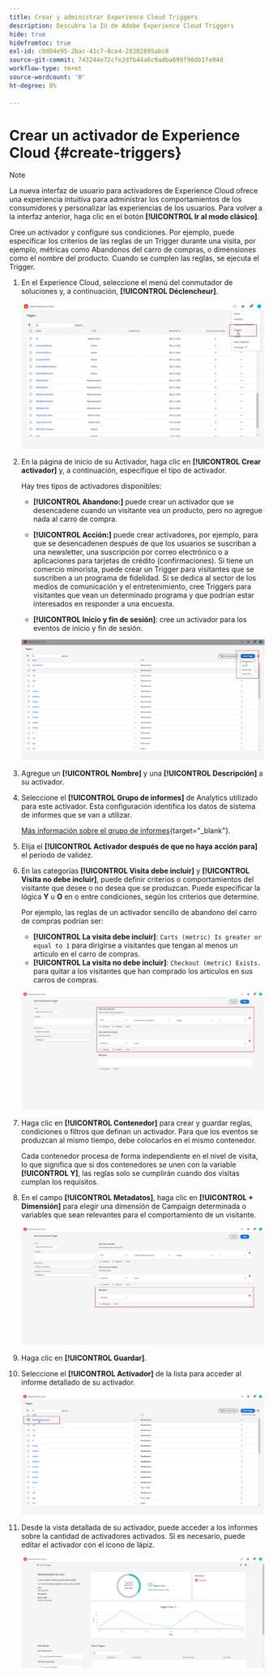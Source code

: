 ```yaml
---
title: Crear y administrar Experience Cloud Triggers
description: Descubra la IU de Adobe Experience Cloud Triggers
hide: true
hidefromtoc: true
exl-id: c0d04e95-2bac-41c7-8ce4-28282695abc8
source-git-commit: 743244e72cfe2dfb44a6c9adba699f90db1fe04d
workflow-type: tm+mt
source-wordcount: '0'
ht-degree: 0%

---
```


# Crear un activador de Experience Cloud {#create-triggers}

>[!NOTE]
>
> La nueva interfaz de usuario para activadores de Experience Cloud ofrece una experiencia intuitiva para administrar los comportamientos de los consumidores y personalizar las experiencias de los usuarios. Para volver a la interfaz anterior, haga clic en el botón **[!UICONTROL Ir al modo clásico]**.

Cree un activador y configure sus condiciones. Por ejemplo, puede especificar los criterios de las reglas de un Trigger durante una visita, por ejemplo, métricas como Abandonos del carro de compras, o dimensiones como el nombre del producto. Cuando se cumplen las reglas, se ejecuta el Trigger.

1. En el Experience Cloud, seleccione el menú del conmutador de soluciones y, a continuación, **[!UICONTROL Déclencheur]**.

   ![](assets/triggers_7.png)

1. En la página de inicio de su Activador, haga clic en **[!UICONTROL Crear activador]** y, a continuación, especifique el tipo de activador.

   Hay tres tipos de activadores disponibles:

   * **[!UICONTROL Abandono:]** puede crear un activador que se desencadene cuando un visitante vea un producto, pero no agregue nada al carro de compra.

   * **[!UICONTROL Acción:]** puede crear activadores, por ejemplo, para que se desencadenen después de que los usuarios se suscriban a una newsletter, una suscripción por correo electrónico o a aplicaciones para tarjetas de crédito (confirmaciones). Si tiene un comercio minorista, puede crear un Trigger para visitantes que se suscriben a un programa de fidelidad. Si se dedica al sector de los medios de comunicación y el entretenimiento, cree Triggers para visitantes que vean un determinado programa y que podrían estar interesados en responder a una encuesta.

   * **[!UICONTROL Inicio y fin de sesión]**: cree un activador para los eventos de inicio y fin de sesión.

   ![](assets/triggers_1.png)

1. Agregue un **[!UICONTROL Nombre]** y una **[!UICONTROL Descripción]** a su activador.

1. Seleccione el **[!UICONTROL Grupo de informes]** de Analytics utilizado para este activador. Esta configuración identifica los datos de sistema de informes que se van a utilizar.

   [Más información sobre el grupo de informes](https://experienceleague.adobe.com/docs/analytics/admin/admin-tools/manage-report-suites/c-new-report-suite/t-create-a-report-suite.html?lang=es){target="_blank"}.

1. Elija el **[!UICONTROL Activador después de que no haya acción para]** el periodo de validez.

1. En las categorías **[!UICONTROL Visita debe incluir]** y **[!UICONTROL Visita no debe incluir]**, puede definir criterios o comportamientos del visitante que desee o no desea que se produzcan. Puede especificar la lógica **Y** u **O** en o entre condiciones, según los criterios que determine.

   Por ejemplo, las reglas de un activador sencillo de abandono del carro de compras podrían ser:

   * **[!UICONTROL La visita debe incluir]**: `Carts (metric) Is greater or equal to 1` para dirigirse a visitantes que tengan al menos un artículo en el carro de compras.
   * **[!UICONTROL La visita no debe incluir]**: `Checkout (metric) Exists.` para quitar a los visitantes que han comprado los artículos en sus carros de compras.

   ![](assets/triggers_2.png)

1. Haga clic en **[!UICONTROL Contenedor]** para crear y guardar reglas, condiciones o filtros que definan un activador. Para que los eventos se produzcan al mismo tiempo, debe colocarlos en el mismo contenedor.

   Cada contenedor procesa de forma independiente en el nivel de visita, lo que significa que si dos contenedores se unen con la variable **[!UICONTROL Y]**, las reglas solo se cumplirán cuando dos visitas cumplan los requisitos.

1. En el campo **[!UICONTROL Metadatos]**, haga clic en **[!UICONTROL + Dimensión]** para elegir una dimensión de Campaign determinada o variables que sean relevantes para el comportamiento de un visitante.

   ![](assets/triggers_3.png)

1. Haga clic en **[!UICONTROL Guardar]**.

1. Seleccione el **[!UICONTROL Activador]** de la lista para acceder al informe detallado de su activador.

   ![](assets/triggers_4.png)

1. Desde la vista detallada de su activador, puede acceder a los informes sobre la cantidad de activadores activados. Si es necesario, puede editar el activador con el icono de lápiz.

   ![](assets/triggers_5.png)

